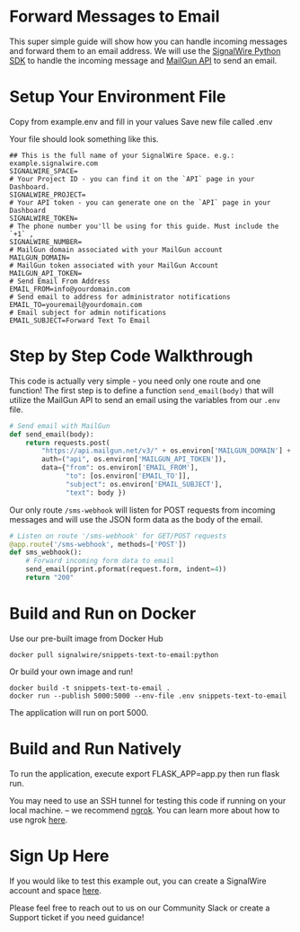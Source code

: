 # Forward Messages to Email 
This super simple guide will show how you can handle incoming messages and forward them to an email address. We will use the [SignalWire Python SDK](https://developer.signalwire.com/twiml/reference/client-libraries-and-sdks#python) to handle the incoming message and [MailGun API](https://www.mailgun.com/) to send an email.

# Setup Your Environment File
Copy from example.env and fill in your values
Save new file called .env

Your file should look something like this.

```
## This is the full name of your SignalWire Space. e.g.: example.signalwire.com
SIGNALWIRE_SPACE=
# Your Project ID - you can find it on the `API` page in your Dashboard.
SIGNALWIRE_PROJECT=
# Your API token - you can generate one on the `API` page in your Dashboard
SIGNALWIRE_TOKEN=
# The phone number you'll be using for this guide. Must include the `+1` , 
SIGNALWIRE_NUMBER=
# MailGun domain associated with your MailGun account
MAILGUN_DOMAIN=
# MailGun token associated with your MailGun Account
MAILGUN_API_TOKEN=
# Send Email From Address
EMAIL_FROM=info@yourdomain.com
# Send email to address for administrator notifications
EMAIL_TO=youremail@yourdomain.com
# Email subject for admin notifications
EMAIL_SUBJECT=Forward Text To Email
```

# Step by Step Code Walkthrough
This code is actually very simple - you need only one route and one function! The first step is to define a function `send_email(body)` that will utilize the MailGun API to send an email using the variables from our `.env` file.

```python
# Send email with MailGun
def send_email(body):
    return requests.post(
        "https://api.mailgun.net/v3/" + os.environ['MAILGUN_DOMAIN'] + "/messages",
        auth=("api", os.environ['MAILGUN_API_TOKEN']),
        data={"from": os.environ['EMAIL_FROM'],
              "to": [os.environ['EMAIL_TO']],
              "subject": os.environ['EMAIL_SUBJECT'],
              "text": body })
```
Our only route `/sms-webhook` will listen for POST requests from incoming messages and will use the JSON form data as the body of the email. 

```python
# Listen on route '/sms-webhook' for GET/POST requests
@app.route('/sms-webhook', methods=['POST'])
def sms_webhook():
    # Forward incoming form data to email
    send_email(pprint.pformat(request.form, indent=4))
    return "200"
```

# Build and Run on Docker

Use our pre-built image from Docker Hub

```
docker pull signalwire/snippets-text-to-email:python
```

Or build your own image and run!

```
docker build -t snippets-text-to-email .
docker run --publish 5000:5000 --env-file .env snippets-text-to-email
```

The application will run on port 5000.

# Build and Run Natively

To run the application, execute export FLASK_APP=app.py then run flask run.

You may need to use an SSH tunnel for testing this code if running on your local machine. – we recommend [ngrok](https://ngrok.com/). You can learn more about how to use ngrok [here](https://developer.signalwire.com/apis/docs/how-to-test-webhooks-with-ngrok). 

# Sign Up Here

If you would like to test this example out, you can create a SignalWire account and space [here](https://m.signalwire.com/signups/new?s=1).

Please feel free to reach out to us on our Community Slack or create a Support ticket if you need guidance!
